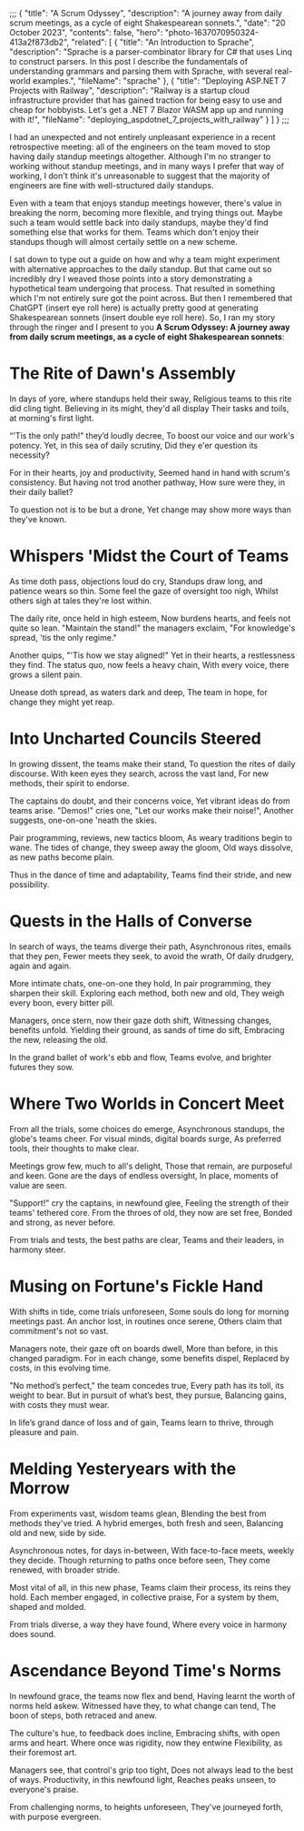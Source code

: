 ;;;
{
	"title": "A Scrum Odyssey",
	"description": "A journey away from daily scrum meetings, as a cycle of eight Shakespearean sonnets.",
	"date": "20 October 2023",
	"contents": false,
	"hero": "photo-1637070950324-413a2f873db2",
    "related": [
		{ "title": "An Introduction to Sprache", "description": "Sprache is a parser-combinator library for C# that uses Linq to construct parsers. In this post I describe the fundamentals of understanding grammars and parsing them with Sprache, with several real-world examples.", "fileName": "sprache" },
        { "title": "Deploying ASP.NET 7 Projects with Railway", "description": "Railway is a startup cloud infrastructure provider that has gained traction for being easy to use and cheap for hobbyists. Let's get a .NET 7 Blazor WASM app up and running with it!", "fileName": "deploying_aspdotnet_7_projects_with_railway" }
    ]
}
;;;

I had an unexpected and not entirely unpleasant experience in a recent retrospective meeting: all of the engineers on the team moved to stop having daily standup meetings altogether. Although I'm no stranger to working without standup meetings, and in many ways I prefer that way of working, I don't think it's unreasonable to suggest that the majority of engineers are fine with well-structured daily standups.

Even with a team that enjoys standup meetings however, there's value in breaking the norm, becoming more flexible, and trying things out. Maybe such a team would settle back into daily standups, maybe they'd find something else that works for them. Teams which don't enjoy their standups though will almost certaily settle on a new scheme.

I sat down to type out a guide on how and why a team might experiment with alternative approaches to the daily standup. But that came out so incredibly dry I weaved those points into a story demonstrating a hypothetical team undergoing that process. That resulted in something which I'm not entirely sure got the point across. But then I remembered that ChatGPT (insert eye roll here) is actually pretty good at generating Shakespearean sonnets (insert double eye roll here). So, I ran my story through the ringer and I present to you **A Scrum Odyssey: A journey away from daily scrum meetings, as a cycle of eight Shakespearean sonnets**:

# The Rite of Dawn's Assembly

In days of yore, where standups held their sway,
Religious teams to this rite did cling tight.
Believing in its might, they'd all display
Their tasks and toils, at morning's first light.

“'Tis the only path!” they’d loudly decree,
To boost our voice and our work's potency.
Yet, in this sea of daily scrutiny,
Did they e'er question its necessity?

For in their hearts, joy and productivity,
Seemed hand in hand with scrum's consistency.
But having not trod another pathway,
How sure were they, in their daily ballet?

To question not is to be but a drone,
Yet change may show more ways than they've known.

# Whispers 'Midst the Court of Teams

As time doth pass, objections loud do cry,
Standups draw long, and patience wears so thin.
Some feel the gaze of oversight too nigh,
Whilst others sigh at tales they're lost within.

The daily rite, once held in high esteem,
Now burdens hearts, and feels not quite so lean.
"Maintain the stand!" the managers exclaim,
"For knowledge's spread, 'tis the only regime."

Another quips, "'Tis how we stay aligned!"
Yet in their hearts, a restlessness they find.
The status quo, now feels a heavy chain,
With every voice, there grows a silent pain.

Unease doth spread, as waters dark and deep,
The team in hope, for change they might yet reap.

# Into Uncharted Councils Steered

In growing dissent, the teams make their stand,
To question the rites of daily discourse.
With keen eyes they search, across the vast land,
For new methods, their spirit to endorse.

The captains do doubt, and their concerns voice,
Yet vibrant ideas do from teams arise.
"Demos!" cries one, "Let our works make their noise!",
Another suggests, one-on-one 'neath the skies.

Pair programming, reviews, new tactics bloom,
As weary traditions begin to wane.
The tides of change, they sweep away the gloom,
Old ways dissolve, as new paths become plain.

Thus in the dance of time and adaptability,
Teams find their stride, and new possibility.

# Quests in the Halls of Converse

In search of ways, the teams diverge their path,
Asynchronous rites, emails that they pen,
Fewer meets they seek, to avoid the wrath,
Of daily drudgery, again and again.

More intimate chats, one-on-one they hold,
In pair programming, they sharpen their skill.
Exploring each method, both new and old,
They weigh every boon, every bitter pill.

Managers, once stern, now their gaze doth shift,
Witnessing changes, benefits unfold.
Yielding their ground, as sands of time do sift,
Embracing the new, releasing the old.

In the grand ballet of work's ebb and flow,
Teams evolve, and brighter futures they sow.

# Where Two Worlds in Concert Meet

From all the trials, some choices do emerge,
Asynchronous standups, the globe's teams cheer.
For visual minds, digital boards surge,
As preferred tools, their thoughts to make clear.

Meetings grow few, much to all's delight,
Those that remain, are purposeful and keen.
Gone are the days of endless oversight,
In place, moments of value are seen.

"Support!" cry the captains, in newfound glee,
Feeling the strength of their teams' tethered core.
From the throes of old, they now are set free,
Bonded and strong, as never before.

From trials and tests, the best paths are clear,
Teams and their leaders, in harmony steer.

# Musing on Fortune's Fickle Hand

With shifts in tide, come trials unforeseen,
Some souls do long for morning meetings past.
An anchor lost, in routines once serene,
Others claim that commitment's not so vast.

Managers note, their gaze oft on boards dwell,
More than before, in this changed paradigm.
For in each change, some benefits dispel,
Replaced by costs, in this evolving time.

"No method’s perfect," the team concedes true,
Every path has its toll, its weight to bear.
But in pursuit of what’s best, they pursue,
Balancing gains, with costs they must wear.

In life’s grand dance of loss and of gain,
Teams learn to thrive, through pleasure and pain.

# Melding Yesteryears with the Morrow

From experiments vast, wisdom teams glean,
Blending the best from methods they've tried.
A hybrid emerges, both fresh and seen,
Balancing old and new, side by side.

Asynchronous notes, for days in-between,
With face-to-face meets, weekly they decide.
Though returning to paths once before seen,
They come renewed, with broader stride.

Most vital of all, in this new phase,
Teams claim their process, its reins they hold.
Each member engaged, in collective praise,
For a system by them, shaped and molded.

From trials diverse, a way they have found,
Where every voice in harmony does sound.

# Ascendance Beyond Time's Norms

In newfound grace, the teams now flex and bend,
Having learnt the worth of norms held askew.
Witnessed have they, to what change can tend,
The boon of steps, both retraced and anew.

The culture's hue, to feedback does incline,
Embracing shifts, with open arms and heart.
Where once was rigidity, now they entwine
Flexibility, as their foremost art.

Managers see, that control's grip too tight,
Does not always lead to the best of ways.
Productivity, in this newfound light,
Reaches peaks unseen, to everyone's praise.

From challenging norms, to heights unforeseen,
They've journeyed forth, with purpose evergreen.
